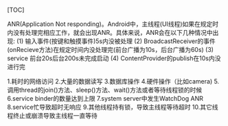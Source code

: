 [TOC]

ANR(Application Not responding)。Android中，主线程(UI线程)如果在规定时内没有处理完相应工作，就会出现ANR。具体来说，ANR会在以下几种情况中出现:
(1) 输入事件(按键和触摸事件)5s内没被处理
(2) BroadcastReceiver的事件(onRecieve方法)在规定时间内没处理完(前台广播为10s，后台广播为60s)
(3) service 前台20s后台200s未完成启动
(4) ContentProvider的publish在10s内没进行完

1.耗时的网络访问
2.大量的数据读写
3.数据库操作
4.硬件操作（比如camera)
5.调用thread的join()方法、sleep()方法、wait()方法或者等待线程锁的时候
6.service binder的数量达到上限
7.system server中发生WatchDog ANR
8.service忙导致超时无响应
9.其他线程持有锁，导致主线程等待超时
10.其它线程终止或崩溃导致主线程一直等待